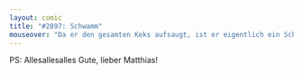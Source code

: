 ```yaml
---
layout: comic
title: "#2897: Schwamm"
mouseover: "Da er den gesamten Keks aufsaugt, ist er eigentlich ein Schkeksmm."
---
```


PS: Allesallesalles Gute, lieber Matthias!
